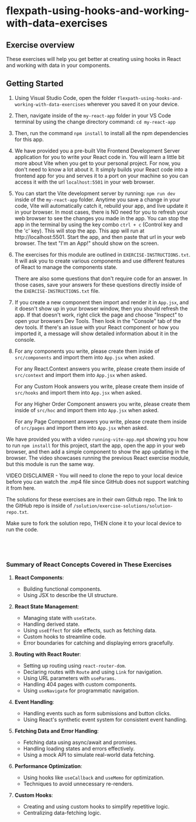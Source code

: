 
# flexpath-using-hooks-and-working-with-data-exercises

## Exercise overview

These exercises will help you get better at creating using hooks in React
and working with data in your components.

## Getting Started


1. Using Visual Studio Code, open the folder 
   `flexpath-using-hooks-and-working-with-data-exercises` 
   wherever you saved it on your device. 
2. Then, navigate inside of the `my-react-app` folder in your VS Code terminal
   by using the change directory command: `cd my-react-app`
3. Then, run the command `npm install` to install all the npm dependencies
   for this app.
4. We have provided you a pre-built Vite Frontend Development Server application
   for you to write your React code in. You will learn a little bit more about
   Vite when you get to your personal project. For now, you don't need to 
   know a lot about it. It simply builds your React code into a frontend app
   for you and serves it to a port on your machine so you can access it 
   with the url `localhost:5501` in your web browser.
5. You can start the Vite development server by running: `npm run dev` inside
   of the `my-react-app` folder.
   Anytime you save a change in your code, Vite will automatically catch it,
   rebuild your app, and live update it in your browser. In most cases, there 
   is NO need for you to refresh your web browser to see the changes you made
   in the app. You can stop the app in the terminal by using the key combo
   `ctrl + c` (Control key and the 'c' key). This will stop the app. 
   This app will run at http://localhost:5501. 
   Start the app, and then paste that url in your web browser. 
   The text "I'm an App!" should show on the screen.
6. The exercises for this module are outlined in `EXERCISE-INSTRUCTIONS.txt`.
   It will ask you to create various components and use different features of
   React to manage the components state. 

   There are also some questions that don't require code for an answer. In those
   cases, save your answers for these questions directly inside of the 
   `EXERCISE-INSTRUCTIONS.txt` file.
7. If you create a new component then import and render it in `App.jsx`,
   and it doesn't show up in your browser window, then you should refresh the app.
   If that doesn't work, right click the page and choose "Inspect" to open
   your browsers Dev Tools. Then look in the "Console" tab of the dev tools.
   If there's an issue with your React component or how you imported it,
   a message will show detailed information about it in the console.
8. For any components you write, please create them inside of `src/components` and
   import them into `App.jsx` when asked.

   For any React.Context answers you write, please create them 
   inside of `src/context` and import them into `App.jsx` when asked.

   For any Custom Hook answers you write, please create them 
   inside of `src/hooks` and import them into `App.jsx` when asked.

   For any Higher Order Component answers you write, please create them 
   inside of `src/hoc` and import them into `App.jsx` when asked.

   For any Page Component answers you write, please create them 
   inside of `src/pages` and import them into `App.jsx` when asked.

We have provided you with a video `running-vite-app.mp4` showing you how to 
run `npm install` for this project, start the app, open the app in your 
web browser, and then add a simple component to show the app updating in 
the browser. The video showcases running the previous React exercise module, 
but this module is run the same way.

VIDEO DISCLAIMER - You will need to clone the repo to your local device before
you can watch the .mp4 file since GitHub does not support watching it from here.
                                     
The solutions for these exercises are in their own Github repo.
The link to the GitHub repo is inside of `/solution/exercise-solutions/solution-repo.txt`.

Make sure to fork the solution repo, THEN clone it to your local device to run the code.


&nbsp;
---


### Summary of React Concepts Covered in These Exercises

1. **React Components**:
    
    - Building functional components.
    - Using JSX to describe the UI structure.
2. **React State Management**:
    
    - Managing state with `useState`.
    - Handling derived state.
    - Using `useEffect` for side effects, such as fetching data.
    - Custom hooks to streamline code.
    - Error boundaries for catching and displaying errors gracefully.
3. **Routing with React Router**:
    
    - Setting up routing using `react-router-dom`.
    - Declaring routes with `Route` and using `Link` for navigation.
    - Using URL parameters with `useParams`.
    - Handling 404 pages with custom components.
    - Using `useNavigate` for programmatic navigation.
4. **Event Handling**:
    
    - Handling events such as form submissions and button clicks.
    - Using React's synthetic event system for consistent event handling.
5. **Fetching Data and Error Handling**:
    
    - Fetching data using async/await and promises.
    - Handling loading states and errors effectively.
    - Using a mock API to simulate real-world data fetching.
6. **Performance Optimization**:
    
    - Using hooks like `useCallback` and `useMemo` for optimization.
    - Techniques to avoid unnecessary re-renders.
7. **Custom Hooks**:
    
    - Creating and using custom hooks to simplify repetitive logic.
    - Centralizing data-fetching logic.
